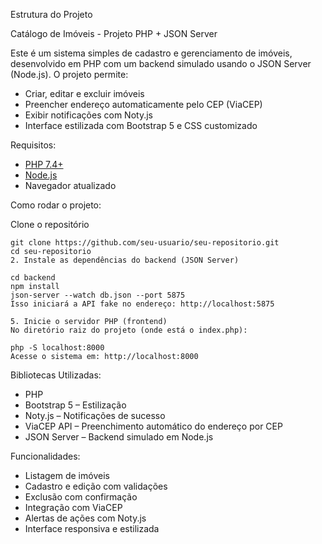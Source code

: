 Estrutura do Projeto

Catálogo de Imóveis - Projeto PHP + JSON Server

Este é um sistema simples de cadastro e gerenciamento de imóveis, desenvolvido em PHP com um backend simulado usando o JSON Server (Node.js). O projeto permite:

- Criar, editar e excluir imóveis
- Preencher endereço automaticamente pelo CEP (ViaCEP)
- Exibir notificações com Noty.js
- Interface estilizada com Bootstrap 5 e CSS customizado

Requisitos:

- [PHP 7.4+](https://www.php.net/downloads)
- [Node.js](https://nodejs.org/)
- Navegador atualizado

Como rodar o projeto:

Clone o repositório

```
git clone https://github.com/seu-usuario/seu-repositorio.git
cd seu-repositorio
2. Instale as dependências do backend (JSON Server)

cd backend
npm install
json-server --watch db.json --port 5875
Isso iniciará a API fake no endereço: http://localhost:5875

5. Inicie o servidor PHP (frontend)
No diretório raiz do projeto (onde está o index.php):

php -S localhost:8000
Acesse o sistema em: http://localhost:8000
```

Bibliotecas Utilizadas:

- PHP
- Bootstrap 5 – Estilização
- Noty.js – Notificações de sucesso
- ViaCEP API – Preenchimento automático do endereço por CEP
- JSON Server – Backend simulado em Node.js

Funcionalidades:

- Listagem de imóveis
- Cadastro e edição com validações
- Exclusão com confirmação
- Integração com ViaCEP
- Alertas de ações com Noty.js
- Interface responsiva e estilizada
